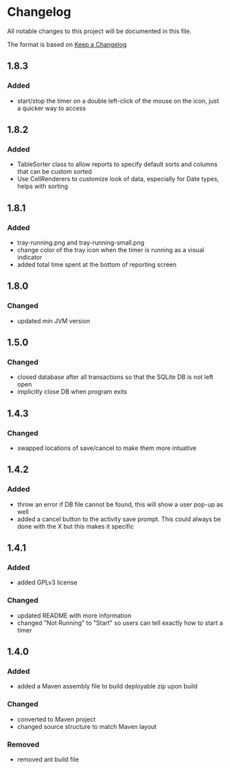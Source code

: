 # Changelog

All notable changes to this project will be documented in this file.

The format is based on [Keep a Changelog](https://keepachangelog.com/en/1.0.0/)

## 1.8.3

### Added

- start/stop the timer on a double left-click of the mouse on the icon, just a quicker way to access

## 1.8.2

### Added

- TableSorter class to allow reports to specify default sorts and columns that can be custom sorted
- Use CellRenderers to customize look of data, especially for Date types, helps with sorting

## 1.8.1

### Added

- tray-running.png and tray-running-small.png
- change color of the tray icon when the timer is running as a visual indicator
- added total time spent at the bottom of reporting screen

## 1.8.0

### Changed

- updated min JVM version

## 1.5.0

### Changed 

- closed database after all transactions so that the SQLite DB is not left open
- implicitly close DB when program exits

## 1.4.3

### Changed

- swapped locations of save/cancel to make them more intuative

## 1.4.2

### Added

- throw an error if DB file cannot be found, this will show a user pop-up as well
- added a cancel button to the activity save prompt. This could always be done with the X but this makes it specific

## 1.4.1

### Added

- added GPLv3 license

### Changed

- updated README with more information
- changed "Not Running" to "Start" so users can tell exactly how to start a timer

## 1.4.0

### Added

- added a Maven assembly file to build deployable zip upon build

### Changed

- converted to Maven project
- changed source structure to match Maven layout

### Removed

- removed ant build file
